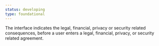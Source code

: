 ```yaml
---
status: developing
type: foundational
---
```


The interface indicates the legal, financial, privacy or security related consequences, before a user enters a legal, financial, privacy, or security related agreement.
